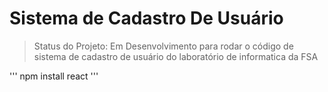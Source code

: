 # Sistema de Cadastro De Usuário

> Status do Projeto: Em Desenvolvimento
para rodar o código de sistema de cadastro de usuário do laboratório de informatica da FSA

'''
npm install react
'''
